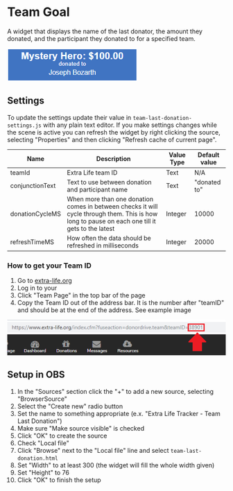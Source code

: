 # Team Goal

A widget that displays the name of the last donator, the amount they donated, and the participant they donated to for a specified team.

![Team-Last-Donation-Preview](../images/Team-Last-Donation-Preview.png)

## Settings
To update the settings update their value in `team-last-donation-settings.js` with any plain text editor. If you make settings changes while the scene is active you can refresh the widget by right clicking the source, selecting "Properties" and then clicking "Refresh cache of current page".

| Name | Description | Value Type | Default value |
|---|---|---|---|
| teamId | Extra Life team ID | Text | N/A |
| conjunctionText | Text to use between donation and participant name | Text | "donated to" |
| donationCycleMS | When more than one donation comes in between checks it will cycle through them. This is how long to pause on each one till it gets to the latest | Integer | 10000 |
| refreshTimeMS | How often the data should be refreshed in milliseconds | Integer | 20000 |

### How to get your Team ID

1. Go to [extra-life.org](https://www.extra-life.org/)
2. Log in to your 
3. Click "Team Page" in the top bar of the page
4. Copy the Team ID out of the address bar. It is the number after "teamID" and should be at the end of the address. See example image

![Get-Team-ID](../images/where-to-find-team-id.png)

## Setup in OBS
1. In the "Sources" section click the "+" to add a new source, selecting "BrowserSource"
2. Select the "Create new" radio button
3. Set the name to something appropriate (e.x. "Extra Life Tracker - Team Last Donation")
4. Make sure "Make source visible" is checked
5. Click "OK" to create the source
6. Check "Local file"
7. Click "Browse" next to the "Local file" line and select `team-last-donation.html`
8. Set "Width" to at least 300 (the widget will fill the whole width given)
9. Set "Height" to 76
10. Click "OK" to finish the setup
